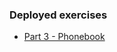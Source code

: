 ### Deployed exercises

- [Part 3 - Phonebook](https://fullstackopen-03-01-phonebook.herokuapp.com/)
